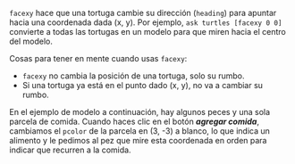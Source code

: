 ﻿`facexy` hace que una tortuga cambie su dirección (`heading`) para apuntar hacia una coordenada dada (x, y). Por ejemplo, `ask turtles [facexy 0 0]` convierte a todas las tortugas en un modelo para que miren hacia el centro del modelo.



Cosas para tener en mente cuando usas `facexy`:

* `facexy` no cambia la posición de una tortuga, solo su rumbo.
* Si una tortuga ya está en el punto dado (x, y), no va a cambiar su rumbo.



En el ejemplo de modelo a continuación, hay algunos peces y una sola parcela de comida. Cuando haces clic en el botón ***agregar comida***, cambiamos el `pcolor` de la parcela en (3, -3) a blanco, lo que indica un alimento y le pedimos al pez que mire esta coordenada en orden para indicar que recurren a la comida.